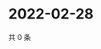 # 2022-02-28

共 0 条

<!-- BEGIN WEIBO -->
<!-- 最后更新时间 Mon Feb 28 2022 13:11:26 GMT+0800 (China Standard Time) -->

<!-- END WEIBO -->
